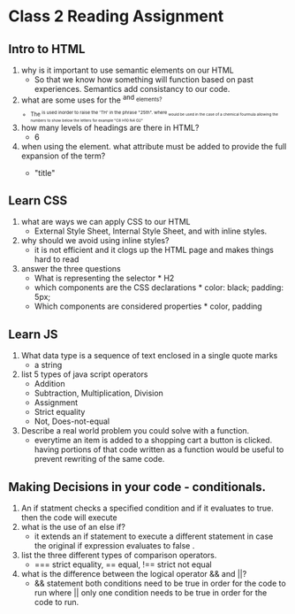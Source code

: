 # Class 2 Reading Assignment

## Intro to HTML

1. why is it important to use semantic elements on our HTML
      * So that we know how something will function based on past experiences. Semantics add consistancy to our code.
2. what are some uses for the <sup> and <sub> elements?
      * The <sup> is used inorder to raise the 'TH' in the phrase "25th". where <sub> would be used in the case of a chemical fourmula allowing the numbers to show below the letters for example "C8 H10 N4 O2"
3. how many levels of headings are there in HTML?
      * 6
4. when using the <abbr> element. what attribute must be added to provide the full expansion of the term?
      * "title"

## Learn CSS

1. what are ways we can apply CSS to our HTML
      * External Style Sheet, Internal Style Sheet, and with inline styles.
2. why should we avoid using inline styles?
      * it is not efficient and it clogs up the HTML page and makes things hard to read
3. answer the three questions
      * What is representing the selector
            * H2
      * which components are the CSS declarations
            *  color: black; padding: 5px;
      * Which components are considered properties
            * color, padding

## Learn JS

1. What data type is a sequence of text enclosed in a single quote marks
      * a string
2. list 5 types of java script operators
      * Addition
      * Subtraction, Multiplication, Division
      * Assignment
      * Strict equality
      * Not, Does-not-equal
3. Describe a real world problem you could solve with a function. 
      * everytime an item is added to a shopping cart a button is clicked. having portions of that code written as a function would be useful to prevent rewriting of the same code.

## Making Decisions in your code - conditionals.

1. An if statment checks a specified condition and if it evaluates to true. then the code will execute
2. what is the use of an else if?
      *  it extends an if statement to execute a different statement in case the original if expression evaluates to false .
3. list the three different types of comparison operators.
      * === strict equality, == equal, !== strict not equal
4. what is the difference between the logical operator && and ||?
      * && statement both conditions need to be true in order for the code to run where || only one condition needs to be true in order for the code to run. 